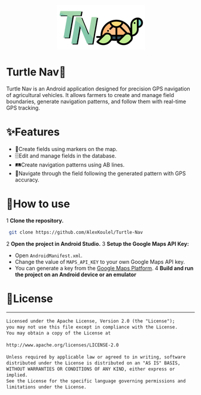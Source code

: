 <div align="center"> 
  <img src="https://github.com/AlexKoulel/Turtle-Nav/blob/main/app/src/main/res/drawable-hdpi/logosmaller.png" height="120" alt="Turtle Nav"  />
</div>

# Turtle Nav🐢
Turtle Nav is an Android application designed for precision GPS navigation of agricultural vehicles. 
It allows farmers to create and manage field boundaries, generate navigation patterns, and follow them with real-time GPS tracking.


# ✨Features
- 📍Create fields using markers on the map.
- 🗄Edit and manage fields in the database.
- 🛤Create navigation patterns using AB lines.
- 📡Navigate through the field following the generated pattern with GPS accuracy.  

# 📲How to use
1 **Clone the repository.**
  ```sh
   git clone https://github.com/AlexKoulel/Turtle-Nav
   ```
2 **Open the project in Android Studio.**
3 **Setup the Google Maps API Key:**
   - Open `AndroidManifest.xml`.
   - Change the value of `MAPS_API_KEY` to your own Google Maps API key.
   - You can generate a key from the [Google Maps Platform](https://developers.google.com/maps).
4 **Build and run the project on an Android device or an emulator**

# 📜License
------------------------------------------------
    Licensed under the Apache License, Version 2.0 (the "License");
    you may not use this file except in compliance with the License.
    You may obtain a copy of the License at

    http://www.apache.org/licenses/LICENSE-2.0

    Unless required by applicable law or agreed to in writing, software
    distributed under the License is distributed on an "AS IS" BASIS,
    WITHOUT WARRANTIES OR CONDITIONS OF ANY KIND, either express or implied.
    See the License for the specific language governing permissions and
    limitations under the License.

